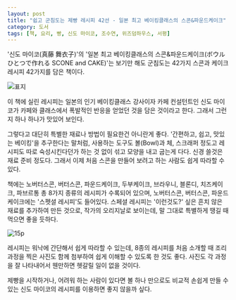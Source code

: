 ```yaml
---
layout: post
title: "쉽고 군침도는 제빵 레시피 42선 - 일본 최고 베이킹클래스의 스콘&파운드케이크"
category: 도서
tags: [책, 요리, 빵, 신도 마이코, 조수연, 위즈덤하우스, 서평]
---
```


'신도 마이코(真藤 舞衣子)'의
'일본 최고 베이킹클래스의 스콘&파운드케이크(ボウルひとつで作れる SCONE and CAKE)'는
보기만 해도 군침도는 42가지 스콘과 케이크 레시피 42가지를 담은 책이다.

![표지](https://lh3.googleusercontent.com/Bu4DKlKdn3x50EMP6uqXnAZoNfXdBsg6qImVIHOExmDUVoVHuoQpAc0bExdufrydtBlQnFL0vwBbSQ=s480)

이 책에 실린 레시피는
일본의 인기 베이킹클래스 강사이자 카페 컨설턴트인 신도 마이코가
카페와 클래스에서 폭발적인 반응을 얻었던 것을 담은 것이라고 한다.
그래서 그런지 하나 하나가 맛있어 보인다.

그렇다고 대단히 특별한 재료나 방법이 필요한건 아니란게 좋다.
'간편하고, 쉽고, 맛있는 베이킹'을 추구한다는 말처럼,
사용하는 도구도 볼(Bowl)과 체, 스크래퍼 정도고
레시피도 따로 숙성시킨다던가 하는 것 없이 섞고 모양을 내고 굽는게 다다.
신경 쓸것은 재료 준비 정도다.
그래서 이제 처음 스콘을 만들어 보려고 하는 사람도 쉽게 따라할 수 있다.

책에는
노버터스콘,
버터스콘,
파운드케이크,
두부케이크,
브라우니,
블론디,
치즈케이크,
파브르통
총 8가지 종류의 레시피가 수록되어 있으며,
노버터스콘, 버터스콘, 파운드케이크에는 '스펫셜 레시피'도 들어있다.
스페셜 레시피는 '이런것도?' 싶은 흔치 않은 재료를 추가하여 만든 것으로,
작가의 오리지날로 보이는데,
말 그대로 특별하게 땡길 때 먹으면 좋을 듯하다.

![15p](https://lh3.googleusercontent.com/IpcBBF3fzMz6sl2l_FWahWHRdakpcnwl95zfDn9UuP6vaFXqqddSn87qIj63SjT6kbVuA0t-7vSziw=s560)

레시피는 워낙에 간단해서 쉽게 따라할 수 있는데,
8종의 레시피를 처음 소개할 때 조리 과정을 찍은 사진도 함께 첨부하여
쉽게 이해할 수 있도록 한 것도 좋다.
사진도 각 과정을 잘 나타내어서 웬만하면 헷갈릴 일이 없을 것이다.

제빵을 시작하거나, 어려워 하는 사람이 있다면
볼 하나 만으로도 비교적 손쉽게 만들 수 있는
신도 마이코의 레시피를 이용하면 좋지 않을까 싶다.
